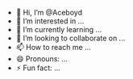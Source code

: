 - 👋 Hi, I’m @Aceboyd
- 👀 I’m interested in ...
- 🌱 I’m currently learning ...
- 💞️ I’m looking to collaborate on ...
- 📫 How to reach me ...
- 😄 Pronouns: ...
- ⚡ Fun fact: ...

<!---
Aceboyd/Aceboyd is a ✨ special ✨ repository because its `README.md` (this file) appears on your GitHub profile.
You can click the Preview link to take a look at your changes.
--->
